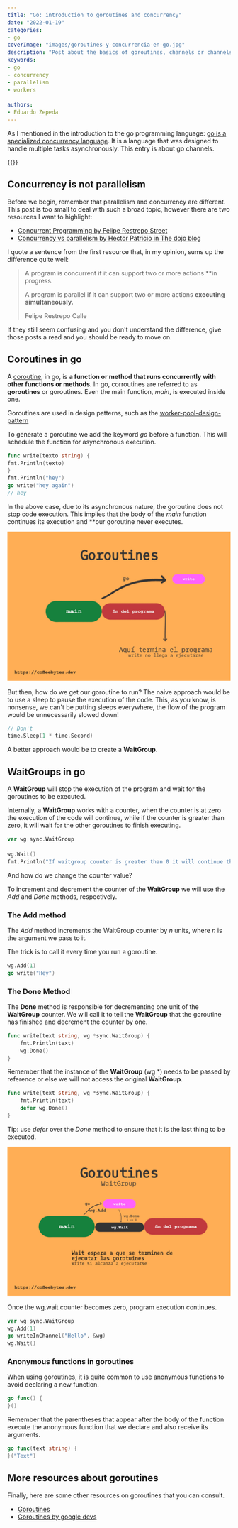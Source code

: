 ```yaml
---
title: "Go: introduction to goroutines and concurrency"
date: "2022-01-19"
categories:
- go
coverImage: "images/goroutines-y-concurrencia-en-go.jpg"
description: "Post about the basics of goroutines, channels or channels, waitgroups and locks in the golang or go programming language."
keywords:
- go
- concurrency
- parallelism
- workers

authors:
- Eduardo Zepeda
---
```


As I mentioned in the introduction to the go programming language: [go is a specialized concurrency language](/en/go-programming-language-introduction-to-variables-and-data-types/). It is a language that was designed to handle multiple tasks asynchronously. This entry is about go channels.

{{<box link="/en/pages/go-programming-language-tutorial/" image="https://res.cloudinary.com/dwrscezd2/image/upload/v1717959563/Go_gopher_favicon_uzxa20.svg" type="info" message="Hey! did you know that I wrote a completely Free Go programming language tutorial?, you can find it directly in the top menu bar or clicking this box.">}}

## Concurrency is not parallelism

Before we begin, remember that parallelism and concurrency are different. This post is too small to deal with such a broad topic, however there are two resources I want to highlight:

* [Concurrent Programming by Felipe Restrepo Street](http://ferestrepoca.github.io/paradigmas-de-programacion/progconcurrente/concurrente_teoria/index.html)
* [Concurrency vs parallelism by Hector Patricio in The dojo blog](https://blog.thedojo.mx/2019/04/17/la-diferencia-entre-concurrencia-y-paralelismo.html)

I quote a sentence from the first resource that, in my opinion, sums up the difference quite well:

> A program is concurrent if it can support two or more actions **in
> progress.
>
> A program is parallel if it can support two or more actions **executing
> simultaneously.** 
>
> Felipe Restrepo Calle

If they still seem confusing and you don't understand the difference, give those posts a read and you should be ready to move on.

## Coroutines in go

A [coroutine](https://en.wikipedia.org/wiki/Coroutine#?), in go, is **a function or method that runs concurrently with other functions or methods**. In go, corroutines are referred to as **goroutines** or goroutines. Even the main function, _main_, is executed inside one.

Goroutines are used in design patterns, such as the [worker-pool-design-pattern](/en/worker-pool-design-pattern-explanation/)

To generate a goroutine we add the keyword _go_ before a function. This will schedule the function for asynchronous execution.

```go
func write(texto string) {
fmt.Println(texto)
}
fmt.Println("hey")
go write("hey again")
// hey
```

In the above case, due to its asynchronous nature, the goroutine does not stop code execution. This implies that the body of the _main_ function continues its execution and **our goroutine never executes.

![Goroutine operation in go](images/golang-goroutine-3.jpg)

But then, how do we get our goroutine to run? The naive approach would be to use a sleep to pause the execution of the code. This, as you know, is nonsense, we can't be putting sleeps everywhere, the flow of the program would be unnecessarily slowed down!

```go
// Don't
time.Sleep(1 * time.Second)
```

A better approach would be to create a **WaitGroup**.

## WaitGroups in go

A **WaitGroup** will stop the execution of the program and wait for the goroutines to be executed.

Internally, a **WaitGroup** works with a counter, when the counter is at zero the execution of the code will continue, while if the counter is greater than zero, it will wait for the other goroutines to finish executing.

```go
var wg sync.WaitGroup

wg.Wait()
fmt.Println("If waitgroup counter is greater than 0 it will continue the execution.")
```

And how do we change the counter value?

To increment and decrement the counter of the **WaitGroup** we will use the _Add_ and _Done_ methods, respectively.

### The Add method

The _Add_ method increments the WaitGroup counter by _n_ units, where _n_ is the argument we pass to it.

The trick is to call it every time you run a goroutine.

```go
wg.Add(1)
go write("Hey")
```

### The Done Method

The **Done** method is responsible for decrementing one unit of the **WaitGroup** counter. We will call it to tell the **WaitGroup** that the goroutine has finished and decrement the counter by one.

```go
func write(text string, wg *sync.WaitGroup) {
    fmt.Println(text)
    wg.Done()
}
```

Remember that the instance of the **WaitGroup** (wg *) needs to be passed by reference or else we will not access the original **WaitGroup**.

```go
func write(text string, wg *sync.WaitGroup) {
    fmt.Println(text)
    defer wg.Done()
}
```

Tip: use _defer_ over the _Done_ method to ensure that it is the last thing to be executed.

![Operation of a waiting group in go](images/golang-goroutine-wait-2.jpg)

Once the wg.wait counter becomes zero, program execution continues.

```go
var wg sync.WaitGroup
wg.Add(1)
go writeInChannel("Hello", &wg)
wg.Wait()
```

### Anonymous functions in goroutines

When using goroutines, it is quite common to use anonymous functions to avoid declaring a new function.

```go
go func() {
}()
```

Remember that the parentheses that appear after the body of the function execute the anonymous function that we declare and also receive its arguments.

```go
go func(text string) {
}("Text")
```

## More resources about goroutines

Finally, here are some other resources on goroutines that you can consult.

* [Goroutines](https://golangbot.com/goroutines/)
* [Goroutines by google devs](https://www.youtube.com/watch?v=f6kdp27TYZs)